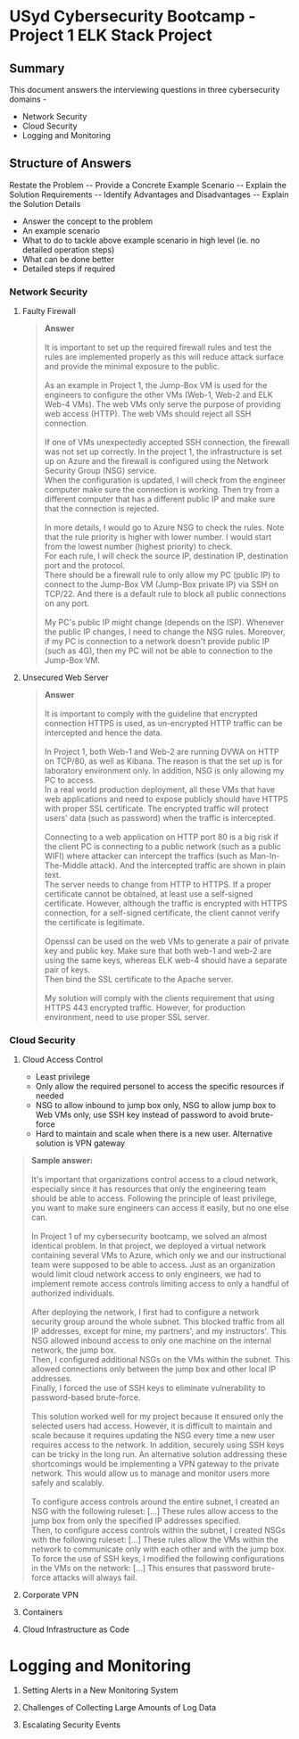 # USyd Cybersecurity Bootcamp - Project 1 ELK Stack Project



## Summary

This document answers the interviewing questions in three cybersecurity domains -
* Network Security
* Cloud Security
* Logging and Monitoring



## Structure of Answers

Restate the Problem -- Provide a Concrete Example Scenario -- Explain the Solution Requirements -- Identify Advantages and Disadvantages -- Explain the Solution Details

* Answer the concept to the problem
* An example scenario
* What to do to tackle above example scenario in high level (ie. no detailed operation steps)
* What can be done better
* Detailed steps if required



### Network Security

1. Faulty Firewall
   
   > **Answer**
   > <br></br>
   > It is important to set up the required firewall rules and test the rules are implemented properly as this will reduce attack surface and provide the minimal exposure to the public.
   > <br></br>
   > As an example in Project 1, the Jump-Box VM is used for the engineers to configure the other VMs (Web-1, Web-2 and ELK Web-4 VMs). The web VMs only serve the purpose of providing web access (HTTP). The web VMs should reject all SSH connection.
   > <br></br>
   > If one of VMs unexpectedly accepted SSH connection, the firewall was not set up correctly. In the project 1, the infrastructure is set up on Azure and the firewall is configured using the Network Security Group (NSG) service.   
   > When the configuration is updated, I will check from the engineer computer make sure the connection is working. Then try from a different computer that has a different public IP and make sure that the connection is rejected.
   > <br></br>
   > In more details, I would go to Azure NSG to check the rules. Note that the rule priority is higher with lower number. I would start from the lowest number (highest priority) to check.  
   > For each rule, I will check the source IP, destination IP, destination port and the protocol.  
   > There should be a firewall rule to only allow my PC (public IP) to connect to the Jump-Box VM (Jump-Box private IP) via SSH on TCP/22. And there is a default rule to block all public connections on any port. 
      > <br></br>
      > My PC's public IP might change (depends on the ISP). Whenever the public IP changes, I need to change the NSG rules. Moreover, if my PC is connection to a network doesn't provide public IP (such as 4G), then my PC will not be able to connection to the Jump-Box VM.
   

   
2. Unsecured Web Server

   > **Answer**
   > <br></br>
   > It is important to comply with the guideline that encrypted connection HTTPS is used, as un-encrypted HTTP traffic can be intercepted and hence the data.
   > <br></br>
   > In Project 1, both Web-1 and Web-2 are running DVWA on HTTP on TCP/80, as well as Kibana. The reason is that the set up is for laboratory environment only. In addition, NSG is only allowing my PC to access.  
   > In a real world production deployment, all these VMs that have web applications and need to expose publicly should have HTTPS with proper SSL certificate. The encrypted traffic will protect users' data (such as password) when the traffic is intercepted.
   > <br></br>
   > Connecting to a web application on HTTP port 80 is a big risk if the client PC is connecting to a public network (such as a public WIFI) where attacker can intercept the traffics (such as Man-In-The-Middle attack). And the intercepted traffic are shown in plain text.  
   > The server needs to change from HTTP to HTTPS. If a proper certificate cannot be obtained, at least use a self-signed certificate.
   > However, although the traffic is encrypted with HTTPS connection, for a self-signed certificate, the client cannot verify the certificate is legitimate.
   > <br></br>
   > Openssl can be used on the web VMs to generate a pair of private key and public key. Make sure that both web-1 and web-2 are using the same keys, whereas ELK web-4 should have a separate pair of keys.  
   > Then bind the SSL certificate to the Apache server.
   > <br></br>
   > My solution will comply with the clients requirement that using HTTPS 443 encrypted traffic. However, for production environment, need to use proper SSL server. 



### Cloud Security

1. Cloud Access Control

   * Least  privilege
   * Only allow the required personel to access the specific resources if needed
   * NSG to allow inbound to jump box only, NSG to allow jump box to Web VMs only, use SSH key instead of password to avoid brute-force
   * Hard to maintain and scale when there is a new user. Alternative solution is VPN gateway

  > **Sample answer:**
  > <br></br>
  > It's important that organizations control access to a cloud network, especially since it has resources that only the engineering team should be able to access. Following the principle of least privilege, you want to make sure engineers can access it easily, but no one else can.
  > <br></br>
  > In Project 1 of my cybersecurity bootcamp, we solved an almost identical problem. In that project, we deployed a virtual network containing several VMs to Azure, which only we and our instructional team were supposed to be able to access. Just as an organization would limit cloud network access to only engineers, we had to implement remote access controls limiting access to only a handful of authorized individuals.
  > <br></br>
  > After deploying the network, I first had to configure a network security group around the whole subnet. This blocked traffic from all IP addresses, except for mine, my partners', and my instructors'. This NSG allowed inbound access to only one machine on the internal network, the jump box.  
  > Then, I configured additional NSGs on the VMs within the subnet. This allowed connections only between the jump box and other local IP addresses.  
  > Finally, I forced the use of SSH keys to eliminate vulnerability to password-based brute-force.
  > <br></br>
  > This solution worked well for my project because it ensured only the selected users had access. However, it is difficult to maintain and scale because it requires updating the NSG every time a new user requires access to the network. In addition, securely using SSH keys can be tricky in the long run. An alternative solution addressing these shortcomings would be implementing a VPN gateway to the private network. This would allow us to manage and monitor users more safely and scalably.
  > <br></br>
  > To configure access controls around the entire subnet, I created an NSG with the following ruleset: […] These rules allow access to the jump box from only the specified IP addresses specified.  
  > Then, to configure access controls within the subnet, I created NSGs with the following ruleset: […] These rules allow the VMs within the network to communicate only with each other and with the jump box.  
  > To force the use of SSH keys, I modified the following configurations in the VMs on the network: [...] This ensures that password brute-force attacks will always fail.



2. Corporate VPN



3. Containers



4. Cloud Infrastructure as Code



# Logging and Monitoring

1. Setting Alerts in a New Monitoring System



2. Challenges of Collecting Large Amounts of Log Data



3. Escalating Security Events

